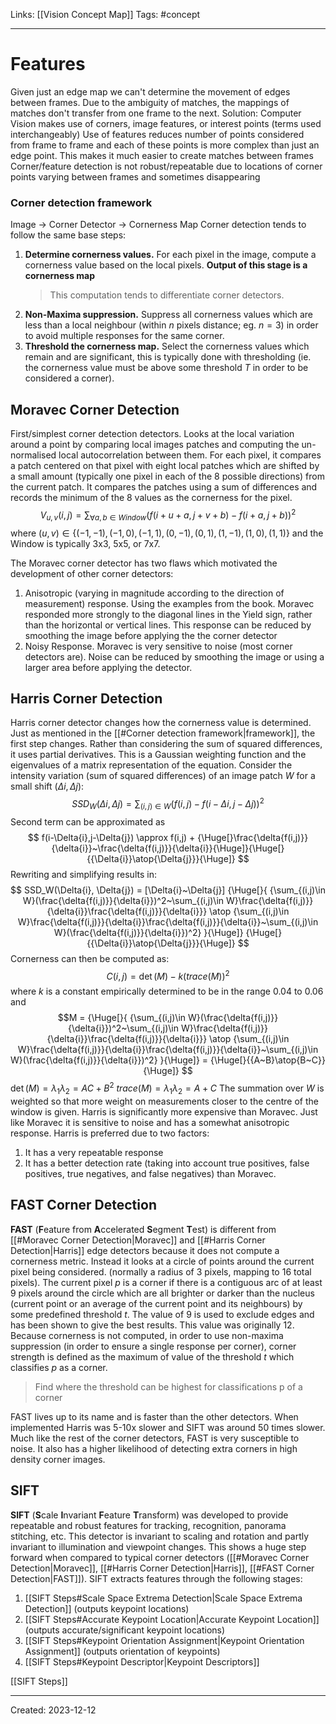 Links: [[Vision Concept Map]]
Tags: #concept 
___
# Features
Given just an edge map we can't determine the movement of edges between frames. Due to the ambiguity of matches, the mappings of matches don't transfer from one frame to the next.
Solution: Computer Vision makes use of corners, image features, or interest points (terms used interchangeably)
Use of features reduces number of points considered from frame to frame and each of these points is more complex than just an edge point. This makes it much easier to create matches between frames
Corner/feature detection is not robust/repeatable due to locations of corner points varying between frames and sometimes disappearing
### Corner detection framework
Image -> Corner Detector -> Cornerness Map
Corner detection tends to follow the same base steps:
1. **Determine cornerness values.** For each pixel in the image, compute a cornerness value based on the local pixels. **Output of this stage is a cornerness map**
   > This computation tends to differentiate corner detectors.
2. **Non-Maxima suppression.** Suppress all cornerness values which are less than a local neighbour (within $n$ pixels distance; eg. $n=3$) in order to avoid multiple responses for the same corner.
3. **Threshold the cornerness map.** Select the cornerness values which remain and are significant, this is typically done with thresholding (ie. the cornerness value must be above some threshold $T$ in order to be considered a corner).
## Moravec Corner Detection
First/simplest corner detection detectors.
Looks at the local variation around a point by comparing local images patches and computing the un-normalised local autocorrelation between them.
For each pixel, it compares a patch centered on that pixel with eight local patches which are shifted by a small amount (typically one pixel in each of the 8 possible directions) from the current patch. It compares the patches using a sum of differences and records the minimum of the 8 values as the cornerness for the pixel. 
$$
V_{u,v}(i,j) = \sum_{\forall a,b\in Window}(f(i+u+a,j+v+b)-f(i+a,j+b))^2
$$
where $(u,v)\in \{(-1,-1),(-1,0),(-1,1),(0,-1),(0,1),(1,-1),(1,0),(1,1)\}$ and the Window is typically 3x3, 5x5, or 7x7.

The Moravec corner detector has two flaws which motivated the development of other corner detectors:
1. Anisotropic (varying in magnitude according to the direction of measurement) response. Using the examples from the book. Moravec responded more strongly to the diagonal lines in the Yield sign, rather than the horizontal or vertical lines. This response can be reduced by smoothing the image before applying the the corner detector
2. Noisy Response. Moravec is very sensitive to noise (most corner detectors are). Noise can be reduced by smoothing the image or using a larger area before applying the detector.

## Harris Corner Detection
Harris corner detector changes how the cornerness value is determined. Just as mentioned in the [[#Corner detection framework|framework]], the first step changes. Rather than considering the sum of squared differences, it uses partial derivatives. This is a Gaussian weighting function and the eigenvalues of a matrix representation of the equation.
Consider the intensity variation (sum of squared differences) of an image patch $W$ for a small shift $(\Delta i, \Delta j)$: 
$$
SSD_W(\Delta{i}, \Delta{j}) = \sum_{(i,j)\in W}(f(i,j)-f(i-\Delta{i},j-\Delta{j}))^2
$$
Second term can be approximated as
$$
f(i-\Delta{i},j-\Delta{j}) \approx f(i,j) + {\Huge[}\frac{\delta{f(i,j)}}{\delta{i}}~\frac{\delta{f(i,j)}}{\delta{i}}{\Huge]}{\Huge[}{{\Delta{i}}\atop{\Delta{j}}}{\Huge]}
$$
Rewriting and simplifying results in:
$$
SSD_W(\Delta{i}, \Delta{j}) = [\Delta{i}~\Delta{j}]
{\Huge[}{
{\sum_{(i,j)\in W}(\frac{\delta{f(i,j)}}{\delta{i}})^2~\sum_{(i,j)\in W}\frac{\delta{f(i,j)}}{\delta{i}}\frac{\delta{f(i,j)}}{\delta{i}}}
\atop
{\sum_{(i,j)\in W}\frac{\delta{f(i,j)}}{\delta{i}}\frac{\delta{f(i,j)}}{\delta{i}}~\sum_{(i,j)\in W}(\frac{\delta{f(i,j)}}{\delta{i}})^2}
}{\Huge]} {\Huge[}{{\Delta{i}}\atop{\Delta{j}}}{\Huge]}
$$
Cornerness can then be computed as:
$$C(i,j) = \det(M)-k(trace(M))^2$$
where $k$ is a constant empirically determined to be in the range 0.04 to 0.06 and
$$M = {\Huge[}{
{\sum_{(i,j)\in W}(\frac{\delta{f(i,j)}}{\delta{i}})^2~\sum_{(i,j)\in W}\frac{\delta{f(i,j)}}{\delta{i}}\frac{\delta{f(i,j)}}{\delta{i}}}
\atop
{\sum_{(i,j)\in W}\frac{\delta{f(i,j)}}{\delta{i}}\frac{\delta{f(i,j)}}{\delta{i}}~\sum_{(i,j)\in W}(\frac{\delta{f(i,j)}}{\delta{i}})^2}
}{\Huge]} = {\Huge[}{{A~B}\atop{B~C}}{\Huge]} $$
$\det(M) = \lambda_1\lambda_2=AC +B^2$
$trace(M) = \lambda_1\lambda_2= A + C$
The summation over $W$ is weighted so that more weight on measurements closer to the centre of the window is given. 
Harris is significantly more expensive than Moravec. Just like Moravec it is sensitive to noise and has a somewhat anisotropic response. 
Harris is preferred due to two factors:
1. It has a very repeatable response
2. It has a better detection rate (taking into account true positives, false positives, true negatives, and false negatives) than Moravec.

## FAST Corner Detection
**FAST** (**F**eature from **A**ccelerated **S**egment **T**est) is different from [[#Moravec Corner Detection|Moravec]] and [[#Harris Corner Detection|Harris]] edge detectors because it does not compute a cornerness metric. Instead it looks at a circle of points around the current pixel being considered. (normally a radius of 3 pixels, mapping to 16 total pixels). The current pixel $p$ is a corner if there is a contiguous arc of at least 9 pixels around the circle which are all brighter or darker than the nucleus (current point or an average of the current point and its neighbours) by some predefined threshold $t$. 
The value of 9 is used to exclude edges and has been shown to give the best results. This value was originally 12. 
Because cornerness is not computed, in order to use non-maxima suppression (in order to ensure a single response per corner), corner strength is defined as the maximum of value of the threshold $t$ which classifies $p$ as a corner. 
> Find where the threshold can be highest for classifications p of a corner

FAST lives up to its name and is faster than the other detectors. When implemented Harris was 5-10x slower and SIFT was around 50 times slower.
Much like the rest of the corner detectors, FAST is very susceptible to noise. It also has a higher likelihood of detecting extra corners in high density corner images.

## SIFT
**SIFT** (**S**cale **I**nvariant **F**eature **T**ransform) was developed to provide repeatable and robust features for tracking, recognition, panorama stitching, etc. This detector is invariant to scaling and rotation and partly invariant to illumination and viewpoint changes. This shows a huge step forward when compared to typical corner detectors ([[#Moravec Corner Detection|Moravec]], [[#Harris Corner Detection|Harris]], [[#FAST Corner Detection|FAST]]).
SIFT extracts features through the following stages:
1. [[SIFT Steps#Scale Space Extrema Detection|Scale Space Extrema Detection]] (outputs keypoint locations)
2. [[SIFT Steps#Accurate Keypoint Location|Accurate Keypoint Location]] (outputs accurate/significant keypoint locations)
3. [[SIFT Steps#Keypoint Orientation Assignment|Keypoint Orientation Assignment]] (outputs orientation of keypoints)
4. [[SIFT Steps#Keypoint Descriptor|Keypoint Descriptors]]

[[SIFT Steps]]



___
Created: 2023-12-12

